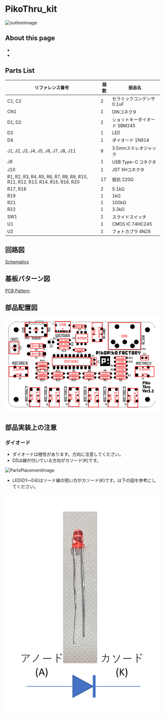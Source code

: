 # PikoThru_kit

![outlineiimage](/image/pikothru.png)

## About this page
- 
- 

## Parts List

| リファレンス番号 | 個数 | 部品名 |
| ---------------- | ---- | -------|
|C1, C2|2|セラミックコンデンサ 0.1uF|
|CN1|1|DINコネクタ|
|D1, D2|2|ショットキーダイオード SBM245|
|D3|1|LED|
|D4|1|ダイオード 1N914|
|J1, J2, J3, J4, J5, J6, J7, J8, J11|9|3.5mmステレオジャック|
|J9|1|USB Type-C コネクタ|
|J10|1|JST XHコネクタ|
|R1, R2, R3, R4, R5, R6, R7, R8, R9, R10, R11, R12, R13, R14, R15, R16, R20|17|抵抗 220Ω|
|R17, R18|2|5.1kΩ|
|R19|1|1kΩ|
|R21|1|100kΩ|
|R22|1|3.3kΩ|
|SW1|1|スライドスイッチ|
|U1|1|CMOS IC 74HC245|
|U2|1|フォトカプラ 4N28|

## 回路図

[Schematics](/hardware/pikothru-schematic.pdf)

## 基板パターン図

[PCB Pattern](/hardware/pikoturu-pattern.pdf)

## 部品配置図

![PartsPlacementChart](/image/pikothru-parts-place.png)

## 部品実装上の注意
### ダイオード
- ダイオードは極性があります。方向に注意してください。
- D5は線が付いている方向がカソード(K)です。

![PartsPlacementImage](/image/IMG_5644.JPG)


- LED(D1～D4)はリード線の短い方がカソード(K)です。以下の図を参考にしてください。

![PartsPlacementImage](/image/diode.PNG)



